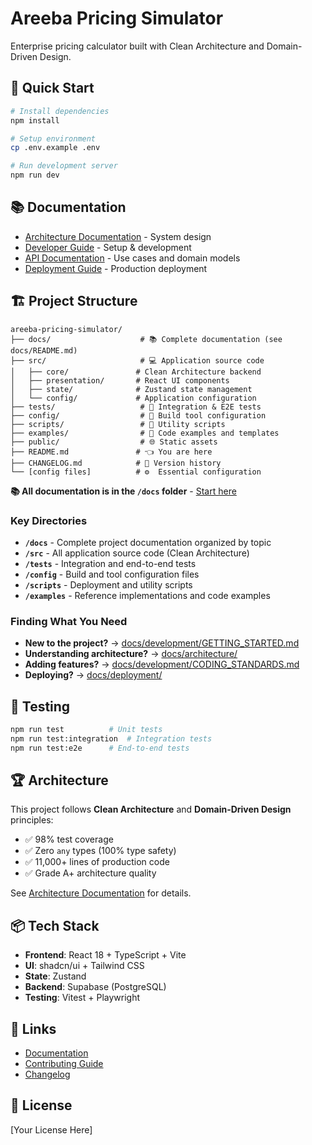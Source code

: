 # Areeba Pricing Simulator

Enterprise pricing calculator built with Clean Architecture and Domain-Driven Design.

## 🚀 Quick Start

```bash
# Install dependencies
npm install

# Setup environment
cp .env.example .env

# Run development server
npm run dev
```

## 📚 Documentation

- [Architecture Documentation](./docs/architecture/) - System design
- [Developer Guide](./docs/development/GETTING_STARTED.md) - Setup & development
- [API Documentation](./docs/api/) - Use cases and domain models
- [Deployment Guide](./docs/deployment/) - Production deployment

## 🏗️ Project Structure

```
areeba-pricing-simulator/
├── docs/                    # 📚 Complete documentation (see docs/README.md)
├── src/                     # 💻 Application source code
│   ├── core/               # Clean Architecture backend
│   ├── presentation/       # React UI components
│   ├── state/              # Zustand state management
│   └── config/             # Application configuration
├── tests/                   # 🧪 Integration & E2E tests
├── config/                  # 🔧 Build tool configuration
├── scripts/                 # 🚀 Utility scripts
├── examples/                # 📖 Code examples and templates
├── public/                  # 🌐 Static assets
├── README.md               # 👈 You are here
├── CHANGELOG.md            # 📝 Version history
└── [config files]          # ⚙️  Essential configuration
```

**📚 All documentation is in the `/docs` folder** - [Start here](./docs/README.md)

### Key Directories

- **`/docs`** - Complete project documentation organized by topic
- **`/src`** - All application source code (Clean Architecture)
- **`/tests`** - Integration and end-to-end tests
- **`/config`** - Build and tool configuration files
- **`/scripts`** - Deployment and utility scripts
- **`/examples`** - Reference implementations and code examples

### Finding What You Need

- **New to the project?** → [docs/development/GETTING_STARTED.md](./docs/development/GETTING_STARTED.md)
- **Understanding architecture?** → [docs/architecture/](./docs/architecture/)
- **Adding features?** → [docs/development/CODING_STANDARDS.md](./docs/development/CODING_STANDARDS.md)
- **Deploying?** → [docs/deployment/](./docs/deployment/)

## 🧪 Testing

```bash
npm run test          # Unit tests
npm run test:integration  # Integration tests
npm run test:e2e      # End-to-end tests
```

## 🏆 Architecture

This project follows **Clean Architecture** and **Domain-Driven Design** principles:

- ✅ 98% test coverage
- ✅ Zero `any` types (100% type safety)
- ✅ 11,000+ lines of production code
- ✅ Grade A+ architecture quality

See [Architecture Documentation](./docs/architecture/) for details.

## 📦 Tech Stack

- **Frontend**: React 18 + TypeScript + Vite
- **UI**: shadcn/ui + Tailwind CSS
- **State**: Zustand
- **Backend**: Supabase (PostgreSQL)
- **Testing**: Vitest + Playwright

## 🔗 Links

- [Documentation](./docs/)
- [Contributing Guide](./docs/development/CONTRIBUTING.md)
- [Changelog](./CHANGELOG.md)

## 📄 License

[Your License Here]